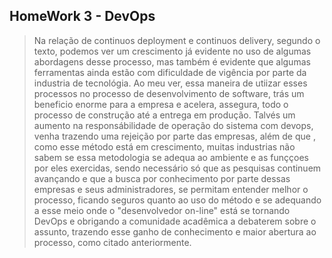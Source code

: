 ## HomeWork 3 - DevOps

> Na relação de continuos deployment e continuos delivery, segundo o texto, podemos ver um crescimento já evidente no uso de algumas abordagens desse processo, mas também é evidente que algumas ferramentas ainda estão com dificuldade de vigência por parte da industria de tecnológia. Ao meu ver, essa maneira de utiizar esses processos no processo de desenvolvimento de software, trás um beneficio enorme para a empresa e acelera, assegura, todo o processo de construção até a entrega em produção. Talvés um aumento na responsábilidade de operação do sistema com devops, venha trazendo uma rejeição por parte das empresas, além de que , como esse método está em crescimento, muitas industrias não sabem se essa metodologia se adequa ao ambiente e as funççoes por eles exercidas, sendo necessário só que as pesquisas continuem avançando e que a busca por conhecimento por parte dessas empresas e seus administradores, se permitam entender melhor o processo, ficando seguros quanto ao uso do método e se adequando a esse meio onde o "desenvolvedor on-line" está se tornando DevOps e obrigando a comunidade acadêmica a debaterem sobre o assunto, trazendo esse ganho de conhecimento e maior abertura ao processo, como citado anteriormente.
